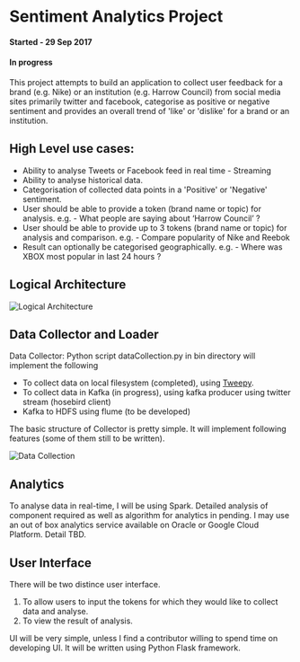 # Sentiment Analytics Project

#### Started - 29 Sep 2017
#### In progress

This project attempts to build an application to collect user feedback for a brand (e.g. Nike) or an institution (e.g. Harrow Council) from social media sites primarily twitter and facebook, categorise as positive or negative sentiment and provides an overall trend of 'like' or 'dislike' for a brand or an institution.

## High Level use cases:

- Ability to analyse Tweets or Facebook feed in real time - Streaming
- Ability to analyse historical data.
- Categorisation of collected data points in a 'Positive' or 'Negative' sentiment.
- User should be able to provide a token (brand name or topic) for analysis.
    e.g. - What people are saying about ‘Harrow Council’ ?
- User should be able to provide up to 3 tokens (brand name or topic) for analysis and comparison.
    e.g. - Compare popularity of Nike and Reebok
- Result can optionally be categorised geographically.
    e.g. - Where was XBOX most popular in last 24 hours ?

## Logical Architecture

![Logical Architecture](https://github.com/bipulc/sentiment_analysis/blob/master/logical_architecture.jpg)

## Data Collector and Loader

Data Collector: Python script dataCollection.py in bin directory will implement the following 

- To collect data on local filesystem (completed), using [Tweepy](http://docs.tweepy.org/en/v3.5.0/getting_started.html). 
- To collect data in Kafka (in progress), using kafka producer using twitter stream (hosebird client)
- Kafka to HDFS using flume (to be developed)


The basic structure of Collector is pretty simple. It will implement following features (some of them still to be written).

![Data Collection](https://github.com/bipulc/sentiment_analysis/blob/master/DataCollection_twitter_fb.jpg)

## Analytics 
To analyse data in real-time, I will be using Spark. Detailed analysis of component required as well as algorithm for analytics in pending. I may use an out of box analytics service available on Oracle or Google Cloud Platform. Detail TBD.

## User Interface
There will be two distince user interface. 
1.  To allow users to input the tokens for which they would like to collect data and analyse.
2.  To view the result of analysis.

UI will be very simple, unless I find a contributor willing to spend time on developing UI. It will be written using Python Flask framework.
